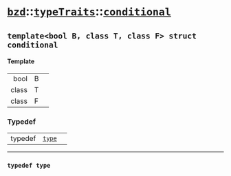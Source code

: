 # [`bzd`](../../../index.md)::[`typeTraits`](../../index.md)::[`conditional`](../index.md)

## `template<bool B, class T, class F> struct conditional`

#### Template
||||
|---:|:---|:---|
|bool|B||
|class|T||
|class|F||
### Typedef
||||
|---:|:---|:---|
|typedef|[`type`](./index.md)||
------
### `typedef type`

